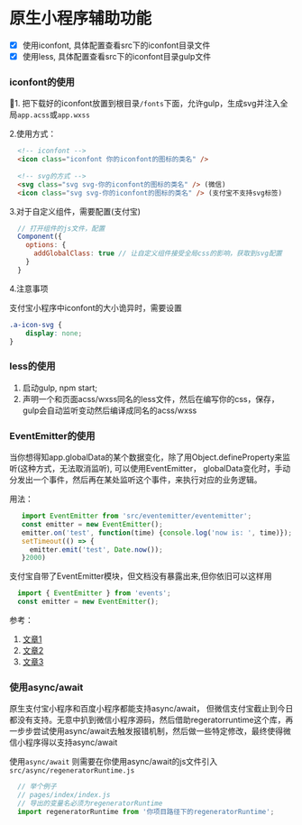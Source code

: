 # 原生小程序辅助功能 

- [x] 使用iconfont, 具体配置查看src下的iconfont目录文件 
- [x] 使用less, 具体配置查看src下的iconfont目录gulp文件

### iconfont的使用

1. 把下载好的iconfont放置到根目录`/fonts`下面，允许gulp，生成svg并注入全局`app.acss`或`app.wxss`

2.使用方式：
```html
  <!-- iconfont -->
  <icon class="iconfont 你的iconfont的图标的类名" />
  
  <!-- svg的方式 -->
  <svg class="svg svg-你的iconfont的图标的类名" /> (微信)
  <icon class="svg svg-你的iconfont的图标的类名" /> (支付宝不支持svg标签)
```

3.对于自定义组件，需要配置(支付宝)
```javascript
  // 打开组件的js文件，配置
  Component({
    options: {
      addGlobalClass: true // 让自定义组件接受全局css的影响，获取到svg配置
    }
  }
```
4.注意事项

支付宝小程序中iconfont的大小诡异时，需要设置
```css
.a-icon-svg {
    display: none;
}
```

### less的使用

1. 启动gulp, npm start;
2. 声明一个和页面acss/wxss同名的less文件，然后在编写你的css，保存，gulp会自动监听变动然后编译成同名的acss/wxss 

### EventEmitter的使用

当你想得知app.globalData的某个数据变化，除了用Object.defineProperty来监听(这种方式，无法取消监听), 可以使用EventEmitter， globalData变化时，手动分发出一个事件，然后再在某处监听这个事件，来执行对应的业务逻辑。

用法：
   ```javascript
      import EventEmitter from 'src/eventemitter/eventemitter';
      const emitter = new EventEmitter();
      emitter.on('test', function(time) {console.log('now is: ', time)});
      setTimeout(() => {
        emitter.emit('test', Date.now());
      }2000)
   ```

支付宝自带了EventEmitter模块，但文档没有暴露出来,但你依旧可以这样用

```javascript
  import { EventEmitter } from 'events';
  const emitter = new EventEmitter();
```

参考：

  1. [文章1](https://www.cnblogs.com/chrissong/p/10341219.html)
  2. [文章2](http://menzhongxin.com/2017/05/03/%E8%A7%82%E5%AF%9F%E8%80%85%E6%A8%A1%E5%BC%8FJS%E5%AE%9E%E7%8E%B0/)
  3. [文章3](https://www.jb51.net/article/137419.htm)


### 使用async/await

原生支付宝小程序和百度小程序都能支持async/await， 但微信支付宝截止到今日都没有支持。无意中扒到微信小程序源码，然后借助regeratorruntime这个库，再一步步尝试使用async/await去触发报错机制，然后做一些特定修改，最终使得微信小程序得以支持async/await

使用`async/await` 则需要在你使用async/await的js文件引入`src/async/regeneratorRuntime.js`

```javascript
  // 举个例子
  // pages/index/index.js
  // 导出的变量名必须为regeneratorRuntime
  import regeneratorRuntime from '你项目路径下的regeneratorRuntime';
```